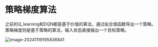 # 策略梯度算法

之前的Q_learning和DQN都是基于价值的算法，通过拟合值函数导出一个策略。策略梯度则是基于策略的算法，输入状态直接输出一个目标策略。

![image-20241119195836841](C:\Users\28609\AppData\Roaming\Typora\typora-user-images\image-20241119195836841.png)